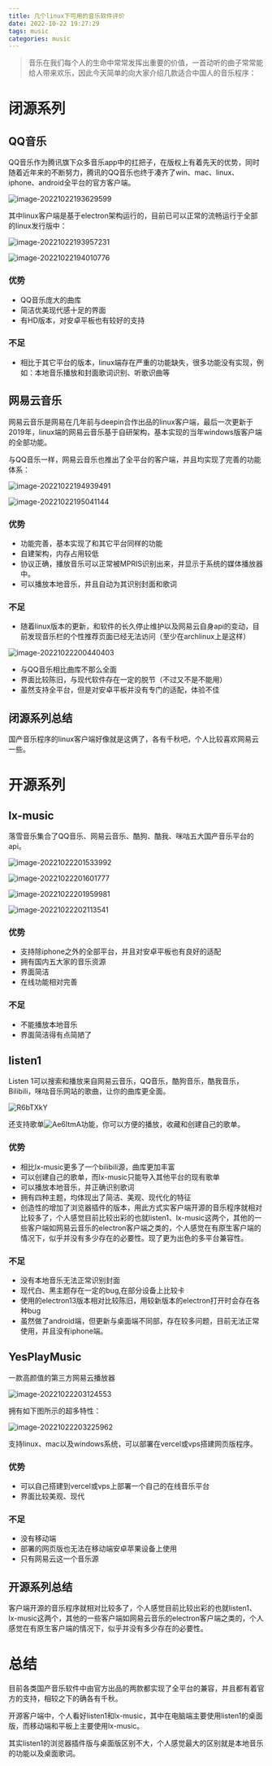 ```yaml
---
title: 几个linux下可用的音乐软件评价
date: 2022-10-22 19:27:29
tags: music
categories: music
---
```


> 音乐在我们每个人的生命中常常发挥出重要的价值，一首动听的曲子常常能给人带来欢乐，因此今天简单的向大家介绍几款适合中国人的音乐程序：

# 闭源系列

## QQ音乐

QQ音乐作为腾讯旗下众多音乐app中的扛把子，在版权上有着先天的优势，同时随着近年来的不断努力，腾讯的QQ音乐也终于凑齐了win、mac、linux、iphone、android全平台的官方客户端。

![image-20221022193629599](https://cdn.dmnb.cf/gh/zzy-ac/My-Selves-Cloud@main/images/2022/10/22/image-20221022193629599.png)

其中linux客户端是基于electron架构运行的，目前已可以正常的流畅运行于全部的linux发行版中：

![image-20221022193957231](https://cdn.dmnb.cf/gh/zzy-ac/My-Selves-Cloud@main/images/2022/10/22/image-20221022193957231.png)

![image-20221022194010776](https://cdn.dmnb.cf/gh/zzy-ac/My-Selves-Cloud@main/images/2022/10/22/image-20221022194010776.png)

### 优势

* QQ音乐庞大的曲库
* 简洁优美现代感十足的界面
* 有HD版本，对安卓平板也有较好的支持

### 不足

* 相比于其它平台的版本，linux端存在严重的功能缺失，很多功能没有实现，例如：本地音乐播放和封面歌词识别、听歌识曲等



## 网易云音乐

网易云音乐是网易在几年前与deepin合作出品的linux客户端，最后一次更新于2019年，linux端的网易云音乐基于自研架构，基本实现的当年windows版客户端的全部功能。

与QQ音乐一样，网易云音乐也推出了全平台的客户端，并且均实现了完善的功能体系：

![image-20221022194939491](https://cdn.dmnb.cf/gh/zzy-ac/My-Selves-Cloud@main/images/2022/10/22/image-20221022194939491.png)

![image-20221022195041144](https://cdn.dmnb.cf/gh/zzy-ac/My-Selves-Cloud@main/images/2022/10/22/image-20221022195041144.png)

### 优势

* 功能完善，基本实现了和其它平台同样的功能
* 自建架构，内存占用较低
* 协议正确，播放音乐可以正常被MPRIS识别出来，并显示于系统的媒体播放器中。
* 可以播放本地音乐，并且自动为其识别封面和歌词

### 不足

* 随着linux版本的更新，和软件的长久停止维护以及网易云自身api的变动，目前发现音乐栏的个性推荐页面已经无法访问（至少在archlinux上是这样）

![image-20221022200440403](https://cdn.dmnb.cf/gh/zzy-ac/My-Selves-Cloud@main/images/2022/10/22/image-20221022200440403.png)

* 与QQ音乐相比曲库不那么全面
* 界面比较陈旧，与现代软件存在一定的脱节（不过又不是不能用）
* 虽然支持全平台，但是对安卓平板并没有专门的适配，体验不佳

## 闭源系列总结

国产音乐程序的linux客户端好像就是这俩了，各有千秋吧，个人比较喜欢网易云一些。



# 开源系列

## lx-music

落雪音乐集合了QQ音乐、网易云音乐、酷狗、酷我、咪咕五大国产音乐平台的api。

![image-20221022201533992](https://cdn.dmnb.cf/gh/zzy-ac/My-Selves-Cloud@main/images/2022/10/22/image-20221022201533992.png)

![image-20221022201601777](https://cdn.dmnb.cf/gh/zzy-ac/My-Selves-Cloud@main/images/2022/10/22/image-20221022201601777.png)

![image-20221022201959981](https://cdn.dmnb.cf/gh/zzy-ac/My-Selves-Cloud@main/images/2022/10/22/image-20221022201959981.png)

![image-20221022202113541](https://cdn.dmnb.cf/gh/zzy-ac/My-Selves-Cloud@main/images/2022/10/22/image-20221022202113541.png)

### 优势

* 支持除iphone之外的全部平台，并且对安卓平板也有良好的适配
* 拥有国内五大家的音乐资源
* 界面简洁
* 在线功能相对完善

### 不足

* 不能播放本地音乐
* 界面简洁得有点简陋了

## listen1

Listen 1可以搜索和播放来自网易云音乐，QQ音乐，酷狗音乐，酷我音乐，Bilibili，咪咕音乐网站的歌曲，让你的曲库更全面。

![R6bTXkY](https://cdn.dmnb.cf/gh/zzy-ac/My-Selves-Cloud@main/images/2022/10/22/R6bTXkY.gif)

还支持歌单![Ae6ItmA](https://cdn.dmnb.cf/gh/zzy-ac/My-Selves-Cloud@main/images/2022/10/22/Ae6ItmA.png)功能，你可以方便的播放，收藏和创建自己的歌单。



### 优势

* 相比lx-music更多了一个bilibili源，曲库更加丰富
* 可以创建自己的歌单，而lx-music只能导入其他平台的现有歌单
* 可以播放本地音乐，并正确识别歌词
* 拥有四种主题，均体现出了简洁、美观、现代化的特征
* 创造性的增加了浏览器插件的版本，用此方式实客户端开源的音乐程序就相对比较多了，个人感觉目前比较出彩的也就listen1、lx-music这两个，其他的一些客户端如网易云音乐的electron客户端之类的，个人感觉在有原生客户端的情况下，似乎并没有多少存在的必要性。现了更为出色的多平台兼容性。

### 不足

* 没有本地音乐无法正常识别封面
* 现代白、黑主题存在一定的bug,在部分设备上比较卡
* 使用的electron13版本相对比较陈旧，用较新版本的electron打开时会存在各种bug
* 虽然做了android端，但更新与桌面端不同部，存在较多问题，目前无法正常使用，并且没有iphone端。

## YesPlayMusic

一款高颜值的第三方网易云播放器

![image-20221022203124553](https://cdn.dmnb.cf/gh/zzy-ac/My-Selves-Cloud@main/images/2022/10/22/image-20221022203124553.png)

拥有如下图所示的超多特性：

![image-20221022203225962](https://cdn.dmnb.cf/gh/zzy-ac/My-Selves-Cloud@main/images/2022/10/22/image-20221022203225962.png)

支持linux、mac以及windows系统，可以部署在vercel或vps搭建网页版程序。

### 优势

* 可以自己搭建到vercel或vps上部署一个自己的在线音乐平台
* 界面比较美观、现代

### 不足

* 没有移动端
* 部署的网页版也无法在移动端安卓苹果设备上使用
* 只有网易云这一个音乐源



## 开源系列总结

客户端开源的音乐程序就相对比较多了，个人感觉目前比较出彩的也就listen1、lx-music这两个，其他的一些客户端如网易云音乐的electron客户端之类的，个人感觉在有原生客户端的情况下，似乎并没有多少存在的必要性。



# 总结

目前各类国产音乐软件中由官方出品的两款都实现了全平台的兼容，并且都有着官方的支持，相较之下的确各有千秋。

开源客户端中，个人看好listen1和lx-music，其中在电脑端主要使用listen1的桌面版，而移动端和平板上主要使用lx-music。

其实listen1的浏览器插件版与桌面版区别不大，个人感觉最大的区别就是本地音乐的功能以及桌面歌词。